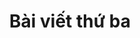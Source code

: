 ---
title: Bài viết thứ ba
description: Thay đổi mô tả của bài viết thứ ba một chút xem sao tiện thể thử luôn **text bold**, Tôi sẽ viết phần mô tả này dài hơn một chút để tiện test thử xem coi tôi đã kích hoạt masonry chưa
inCategory: Tư duy
catPath: tu-duy
---